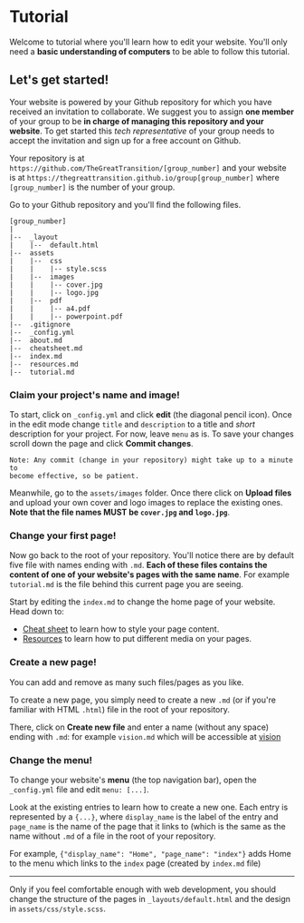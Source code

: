 # Tutorial

Welcome to tutorial where you'll learn how to edit your website. You'll only need a **basic understanding of computers** to be able to follow this tutorial.

## Let's get started!

Your website is powered by your Github repository for which you have received an invitation to collaborate. We suggest you to assign **one member** of your group to be **in charge of managing this repository and your website**. To get started this _tech representative_ of your group needs to accept the invitation and sign up for a free account on Github.


Your repository is at `https://github.com/TheGreatTransition/[group_number]` and your website is at `https://thegreattransition.github.io/group[group_number]` where `[group_number]` is the number of your group.


Go to your Github repository and you'll find the following files.
```
[group_number]
|
|--  _layout
|    |--  default.html
|--  assets
|    |--  css
|    |    |-- style.scss
|    |--  images
|    |    |-- cover.jpg
|    |    |-- logo.jpg
|    |--  pdf
|    |    |-- a4.pdf
|    |    |-- powerpoint.pdf
|--  .gitignore
|--  _config.yml
|--  about.md
|--  cheatsheet.md
|--  index.md
|--  resources.md
|--  tutorial.md
```

### Claim your project's name and image!
To start, click on `_config.yml` and click **edit** (the diagonal pencil icon). Once in the edit mode change `title` and `description` to a title and _short_ description for your project. For now, leave `menu` as is. To save your changes scroll down the page and click **Commit changes**.

```
Note: Any commit (change in your repository) might take up to a minute to
become effective, so be patient.
```

Meanwhile, go to the `assets/images` folder. Once there click on **Upload files** and upload your own cover and logo images to replace the existing ones. **Note that the file names MUST be `cover.jpg` and `logo.jpg`**.


### Change your first page!

Now go back to the root of your repository. You'll notice there are by default five file with names ending with `.md`. **Each of these files contains the content of one of your website's pages with the same name**. For example `tutorial.md` is the file behind this current page you are seeing.

Start by editing the `index.md` to change the home page of your website. Head down to:
*   [Cheat sheet](cheatsheet) to learn how to style your page content.
*   [Resources](resources) to learn how to put different media on your pages.



### Create a new page!

You can add and remove as many such files/pages as you like.

To create a new page, you simply need to create a new `.md` (or if you're familiar with HTML `.html`) file in the root of your repository.

There, click on **Create new file** and enter a name (without any space) ending with `.md`: for example `vision.md` which will be accessible at [vision](vision)


### Change the menu!

To change your website's **menu** (the top navigation bar), open the `_config.yml` file and edit `menu: [...]`.

Look at the existing entries to learn how to create a new one. Each entry is represented by a `{...}`, where `display_name` is the label of the entry and `page_name` is the name of the page that it links to (which is the same as the name without `.md` of a file in the root of your repository.

For example, `{"display_name": "Home", "page_name": "index"}` adds Home to the menu which links to the `index` page (created by `index.md` file)


* * *
Only if you feel comfortable enough with web development, you should change the structure of the pages in `_layouts/default.html` and the design in `assets/css/style.scss`.
